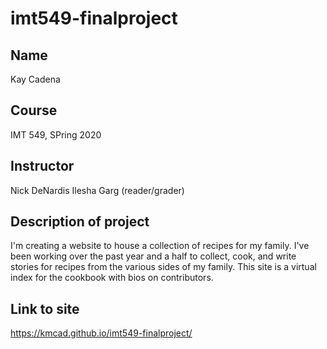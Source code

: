 # imt549-finalproject

## Name

Kay Cadena

## Course

IMT 549, SPring 2020

## Instructor

Nick DeNardis
Ilesha Garg (reader/grader)

## Description of project

I'm creating a website to house a collection of recipes for my family. I've been working over the past year and a half to collect, cook, and write stories for recipes from the various sides of my family. This site is a virtual index for the cookbook with bios on contributors.

## Link to site

https://kmcad.github.io/imt549-finalproject/
